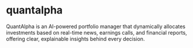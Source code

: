 # quantalpha
QuantAlpha is an AI-powered portfolio manager that dynamically allocates investments based on real-time news, earnings calls, and financial reports, offering clear, explainable insights behind every decision.
